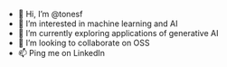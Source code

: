 - 👋 Hi, I’m @tonesf
- 👀 I’m interested in machine learning and AI
- 🌱 I’m currently exploring applications of generative AI
- 💞️ I’m looking to collaborate on OSS
- 📫 Ping me on LinkedIn

<!---
tonesf/tonesf is a ✨ special ✨ repository because its `README.md` (this file) appears on your GitHub profile.
You can click the Preview link to take a look at your changes.
--->
